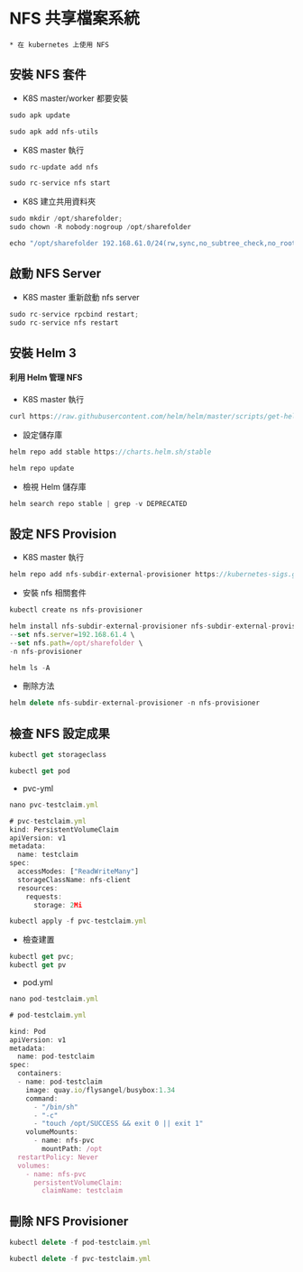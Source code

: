 # NFS 共享檔案系統
    * 在 kubernetes 上使用 NFS

## 安裝 NFS 套件
* K8S master/worker 都要安裝
```js 
sudo apk update
```
```js
sudo apk add nfs-utils
```

* K8S master 執行
```js
sudo rc-update add nfs
```

```js
sudo rc-service nfs start
```

* K8S 建立共用資料夾
```js
sudo mkdir /opt/sharefolder;
sudo chown -R nobody:nogroup /opt/sharefolder
```
```js
echo "/opt/sharefolder 192.168.61.0/24(rw,sync,no_subtree_check,no_root_squash)" | sudo tee /etc/exports
```

## 啟動 NFS Server
* K8S master 重新啟動 nfs server
```js
sudo rc-service rpcbind restart;
sudo rc-service nfs restart
```

## 安裝 Helm 3
#### 利用 Helm 管理 NFS
* K8S master 執行
```js
curl https://raw.githubusercontent.com/helm/helm/master/scripts/get-helm-3 | bash
```

* 設定儲存庫
```js
helm repo add stable https://charts.helm.sh/stable
```
```js
helm repo update
```
* 檢視 Helm 儲存庫
```js
helm search repo stable | grep -v DEPRECATED
```

## 設定 NFS Provision
* K8S master 執行
```js
helm repo add nfs-subdir-external-provisioner https://kubernetes-sigs.github.io/nfs-subdir-external-provisioner/
```

* 安裝 nfs 相關套件
```js
kubectl create ns nfs-provisioner
```
```js
helm install nfs-subdir-external-provisioner nfs-subdir-external-provisioner/nfs-subdir-external-provisioner \
--set nfs.server=192.168.61.4 \
--set nfs.path=/opt/sharefolder \
-n nfs-provisioner
```
```js
helm ls -A
```

* 刪除方法
```js
helm delete nfs-subdir-external-provisioner -n nfs-provisioner
```

## 檢查 NFS 設定成果
```js
kubectl get storageclass
```
```js
kubectl get pod
```
* pvc-yml
```js
nano pvc-testclaim.yml
```

```js
# pvc-testclaim.yml
kind: PersistentVolumeClaim
apiVersion: v1
metadata:
  name: testclaim
spec:
  accessModes: ["ReadWriteMany"]
  storageClassName: nfs-client
  resources:
    requests:
      storage: 2Mi
```

```js
kubectl apply -f pvc-testclaim.yml
```
* 檢查建置
```js
kubectl get pvc;
kubectl get pv
```
* pod.yml
```js
nano pod-testclaim.yml
```

```js
# pod-testclaim.yml

kind: Pod
apiVersion: v1
metadata:
  name: pod-testclaim
spec:
  containers:
  - name: pod-testclaim
    image: quay.io/flysangel/busybox:1.34
    command:
      - "/bin/sh"
      - "-c"
      - "touch /opt/SUCCESS && exit 0 || exit 1"
    volumeMounts:
      - name: nfs-pvc
        mountPath: /opt
  restartPolicy: Never
  volumes:
    - name: nfs-pvc
      persistentVolumeClaim:
        claimName: testclaim
```

## 刪除 NFS Provisioner
```js
kubectl delete -f pod-testclaim.yml
```
```js
kubectl delete -f pvc-testclaim.yml
```



